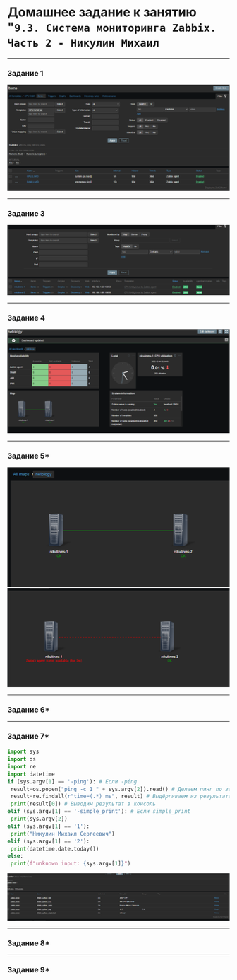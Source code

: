 # Домашнее задание к занятию "`9.3. Система мониторинга Zabbix. Часть 2 - Никулин Михаил`

---

### Задание 1

![Задание 1](img%2FTemplate.png)

---

### Задание 3

![Задание 2-3](img%2Fhosts_template.png)

---

### Задание 4

![Задание 4](img%2Fdashboard.png)

---

### Задание 5*

![task_5_1.png](img%2Ftask_5_1.png)
![Задание 5*](img%2Ftask_5.png)

---

### Задание 6*

---

### Задание 7*

```python
import sys
import os
import re
import datetime
if (sys.argv[1] == '-ping'): # Если -ping
 result=os.popen("ping -c 1 " + sys.argv[2]).read() # Делаем пинг по заданному адресу
 result=re.findall(r"time=(.*) ms", result) # Выдёргиваем из результата время
 print(result[0]) # Выводим результат в консоль
elif (sys.argv[1] == '-simple_print'): # Если simple_print
 print(sys.argv[2])
elif (sys.argv[1] == '1'):
 print("Никулин Михаил Сергеевич")
elif (sys.argv[1] == '2'):
 print(datetime.date.today())
else:
 print(f"unknown input: {sys.argv[1]}")
```
![7_latest_data.png](img%2F7_latest_data.png)

---

### Задание 8*

---

### Задание 9*